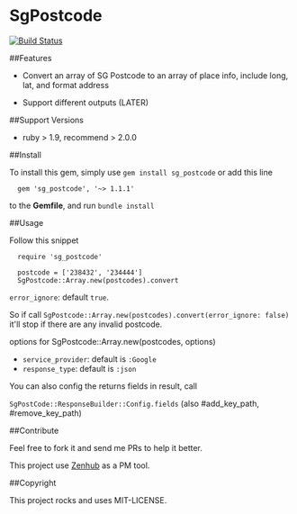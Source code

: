 # SgPostcode

[![Build
Status](https://travis-ci.org/ManagedApplicationServices/sg_postcode.svg?branch=master)](https://travis-ci.org/ManagedApplicationServices/sg_postcode)

##Features

- Convert an array of SG Postcode to an array of place info, include long, lat, and format address

- Support different outputs (LATER)


##Support Versions

- ruby > 1.9, recommend > 2.0.0

##Install

 To install this gem, simply use `gem install sg_postcode` or add this line

 ```
   gem 'sg_postcode', '~> 1.1.1'
 ```
 to the **Gemfile**, and run `bundle install`


##Usage

Follow this snippet

  ```
    require 'sg_postcode'

	postcode = ['238432', '234444']
    SgPostcode::Array.new(postcodes).convert
  ```


  `error_ignore`: default `true`.

  So if call ``SgPostcode::Array.new(postcodes).convert(error_ignore: false)``
  it'll stop if there are any invalid postcode.

  options for SgPostcode::Array.new(postcodes, options)

  - `service_provider`: default is `:Google`
  - `response_type`: default is `:json`

  You can also config the returns fields in result, call

  `SgPostCode::ResponseBuilder::Config.fields` (also #add_key_path, #remove_key_path)


##Contribute

Feel free to fork it and send me PRs to help it better.

This project use [Zenhub](http://zenhub.io) as a PM tool.

##Copyright

This project rocks and uses MIT-LICENSE.
